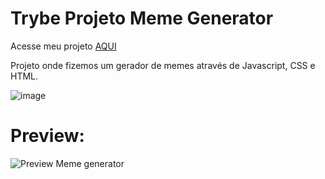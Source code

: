 # Trybe Projeto Meme Generator

Acesse meu projeto <a href="https://biancabera.github.io/Trybe-Projeto-Meme-Generator/">AQUI</a>

Projeto onde fizemos um gerador de memes através de Javascript, CSS e HTML.

![image](https://user-images.githubusercontent.com/101866542/172699711-e3c52041-1bc6-4de5-8a75-7fd71088be57.png)

# Preview:
![Preview Meme generator](https://user-images.githubusercontent.com/101866542/172699784-3e830b52-f2b2-4646-b386-9a003dfb53c8.png)

